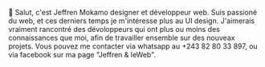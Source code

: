 👋 Salut, c'est Jeffren Mokamo designer et développeur web.
Suis passioné du web, et ces derniers temps je m'intéresse plus au UI design.
J'aimerais vraiment rancontré des dévoloppeurs qui ont plus ou moins des connaissances que moi, afin de travailler ensemble sur des nouveax projets.
Vous pouvez me contacter via whatsapp au +243 82 80 33 897, ou via facebook sur ma page "Jeffren & leWeb". 

<!---
JeffrenMokamo/JeffrenMokamo is a ✨ special ✨ repository because its `README.md` (this file) appears on your GitHub profile.
You can click the Preview link to take a look at your changes.
--->
